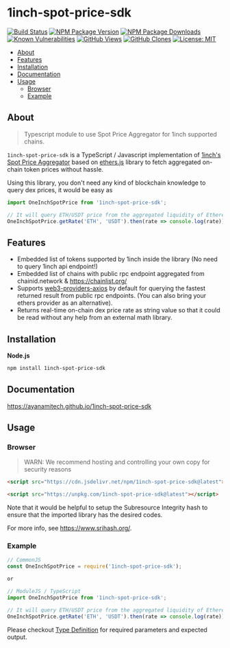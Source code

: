 # 1inch-spot-price-sdk

[![Build Status](https://github.com/ayanamitech/1inch-spot-price-sdk/actions/workflows/test.yml/badge.svg)](https://github.com/ayanamitech/1inch-spot-price-sdk/actions)
[![NPM Package Version](https://img.shields.io/npm/v/1inch-spot-price-sdk.svg)](https://npmjs.org/package/1inch-spot-price-sdk)
[![NPM Package Downloads](https://img.shields.io/npm/dm/1inch-spot-price-sdk.svg)](https://npmjs.org/package/1inch-spot-price-sdk)
[![Known Vulnerabilities](https://snyk.io/test/github/ayanamitech/1inch-spot-price-sdk/badge.svg?style=flat-square)](https://snyk.io/test/github/ayanamitech/1inch-spot-price-sdk)
[![GitHub Views](https://img.shields.io/badge/dynamic/json?color=green&label=Views&query=uniques&url=https://github.com/ayanamitech/node-github-repo-stats/blob/main/data/ayanamitech/1inch-spot-price-sdk/views.json?raw=True&logo=github)](https://github.com/ayanamitech/1inch-spot-price-sdk)
[![GitHub Clones](https://img.shields.io/badge/dynamic/json?color=success&label=Clone&query=uniques&url=https://github.com/ayanamitech/node-github-repo-stats/blob/main/data/ayanamitech/1inch-spot-price-sdk/clone.json?raw=True&logo=github)](https://github.com/ayanamitech/1inch-spot-price-sdk)
[![License: MIT](https://img.shields.io/badge/License-MIT-blue.svg?style=flat-square)](https://opensource.org/licenses/MIT)

- [About](#about)
- [Features](#features)
- [Installation](#installation)
- [Documentation](#documentation)
- [Usage](#usage)
  - [Browser](#browser)
  - [Example](#example)

## About

> Typescript module to use Spot Price Aggregator for 1inch supported chains.

`1inch-spot-price-sdk` is a TypeScript / Javascript implementation of [1inch's Spot Price Aggregator](https://docs.1inch.io/docs/spot-price-aggregator/introduction) based on [ethers.js](https://docs.ethers.io/v5/) library to fetch aggregated on-chain token prices without hassle.

Using this library, you don't need any kind of blockchain knowledge to query dex prices, it would be easy as

```js
import OneInchSpotPrice from '1inch-spot-price-sdk';

// It will query ETH/USDT price from the aggregated liquidity of Ethereum Dexes
OneInchSpotPrice.getRate('ETH', 'USDT').then(rate => console.log(rate));
```

## Features

+ Embedded list of tokens supported by 1inch inside the library (No need to query 1inch api endpoint!)
+ Embedded list of chains with public rpc endpoint aggregated from chainid.network & https://chainlist.org/
+ Supports [web3-providers-axios](https://github.com/ayanamitech/web3-providers-axios) by default for querying the fastest returned result from public rpc endpoints. (You can also bring your ethers provider as an alternative).
+ Returns real-time on-chain dex price rate as string value so that it could be read without any help from an external math library.

## Installation

**Node.js**

```sh
npm install 1inch-spot-price-sdk
```

## Documentation

https://ayanamitech.github.io/1inch-spot-price-sdk

## Usage

### Browser

> WARN: We recommend hosting and controlling your own copy for security reasons

```html
<script src="https://cdn.jsdelivr.net/npm/1inch-spot-price-sdk@latest"></script>
```

```html
<script src="https://unpkg.com/1inch-spot-price-sdk@latest"></script>
```

Note that it would be helpful to setup the Subresource Integrity hash to ensure that the imported library has the desired codes.

For more info, see https://www.srihash.org/.

### Example

```js
// CommonJS
const OneInchSpotPrice = require('1inch-spot-price-sdk');

or

// ModuleJS / TypeScript
import OneInchSpotPrice from '1inch-spot-price-sdk';

// It will query ETH/USDT price from the aggregated liquidity of Ethereum Dexes
OneInchSpotPrice.getRate('ETH', 'USDT').then(rate => console.log(rate));
```

Please checkout [Type Definition](./types/src/index.d.ts) for required parameters and expected output.
